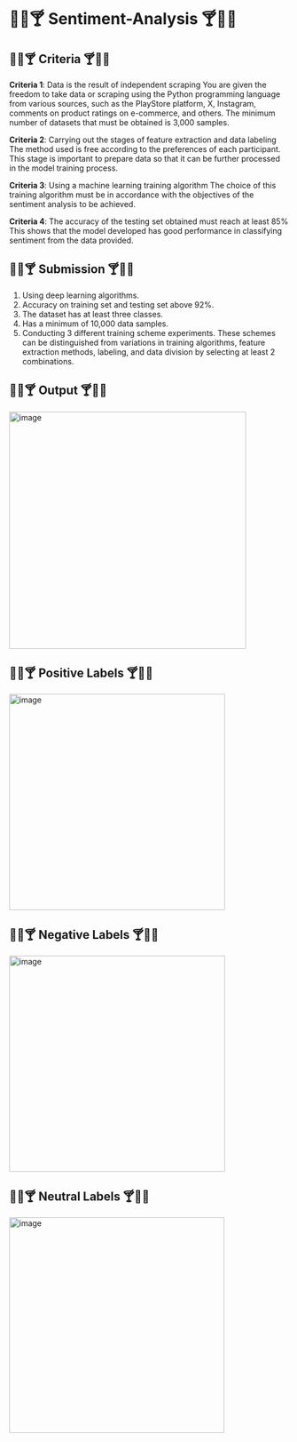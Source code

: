 # 🧊🏺🍸 Sentiment-Analysis 🍸🏺🧊

## 🧊🏺🍸 Criteria 🍸🏺🧊

**Criteria 1**: Data is the result of independent scraping
You are given the freedom to take data or scraping using the Python programming language from various sources, such as the PlayStore platform, X, Instagram, comments on product ratings on e-commerce, and others. The minimum number of datasets that must be obtained is 3,000 samples.

**Criteria 2**: Carrying out the stages of feature extraction and data labeling
The method used is free according to the preferences of each participant. This stage is important to prepare data so that it can be further processed in the model training process.

**Criteria 3**: Using a machine learning training algorithm
The choice of this training algorithm must be in accordance with the objectives of the sentiment analysis to be achieved.

**Criteria 4**: The accuracy of the testing set obtained must reach at least 85%
This shows that the model developed has good performance in classifying sentiment from the data provided.

## 🧊🏺🍸 Submission 🍸🏺🧊

1. Using deep learning algorithms.
2. Accuracy on training set and testing set above 92%.
3. The dataset has at least three classes.
4. Has a minimum of 10,000 data samples.
5. Conducting 3 different training scheme experiments. These schemes can be distinguished from variations in training algorithms, feature extraction methods, labeling, and data division by selecting at least 2 combinations.

## 🧊🏺🍸 Output 🍸🏺🧊
<img width="427" alt="image" src="https://github.com/user-attachments/assets/fce51649-0d6f-40c6-a2f7-ebdad92c0448" />

## 🧊🏺🍸 Positive Labels 🍸🏺🧊
<img width="389" alt="image" src="https://github.com/user-attachments/assets/1afe259d-7e77-405b-97d4-5f60796c2918" />

## 🧊🏺🍸 Negative Labels 🍸🏺🧊
<img width="389" alt="image" src="https://github.com/user-attachments/assets/ef9328d1-eee3-40be-ba9e-32502e492019" />

## 🧊🏺🍸 Neutral Labels 🍸🏺🧊
<img width="388" alt="image" src="https://github.com/user-attachments/assets/e16d600f-123d-43e3-b555-5186f8de39d7" />



